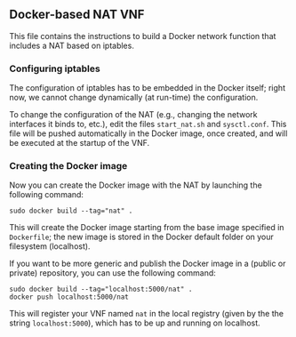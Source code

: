 ## Docker-based NAT VNF

This file contains the instructions to build a Docker network function that includes a NAT based on iptables.

### Configuring iptables

The configuration of iptables has to be embedded in the Docker itself; right now, we cannot change dynamically (at run-time) the configuration.

To change the configuration of the NAT (e.g., changing the network interfaces it binds to, etc.), edit the files `start_nat.sh` and `sysctl.conf`.
This file will be pushed automatically in the Docker image, once created, and will be executed at the startup of the VNF.

### Creating the Docker image

Now you can create the Docker image with the NAT by launching the following command:

    sudo docker build --tag="nat" .

This will create the Docker image starting from the base image specified in `Dockerfile`; the new image is stored in the Docker default folder on your filesystem (localhost).

If you want to be more generic and publish the Docker image in a (public or private) repository, you can use the following command:

    sudo docker build --tag="localhost:5000/nat" .
    docker push localhost:5000/nat

This will register your VNF named `nat` in the local registry (given by the the string `localhost:5000`), which has to be up and running on localhost.


